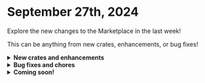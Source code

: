 # September 27th, 2024

Explore the new changes to the Marketplace in the last week!

This can be anything from new crates, enhancements, or bug fixes!

<details>

<summary><strong>New crates and enhancements</strong></summary>

* Check back next week!

</details>

<details>

<summary><strong>Bug fixes and chores</strong></summary>

* RMM-Ninja: Run PowerShell on Org DC or Endpoint workflow
  * Added missing `VMWARE_VMGUEST` node class that was causing workflow to fail.
* Deactivate ConnectWise PSA Contacts when their Company is Deactivated
  * Added failure transitions to account for ConnectWise Manage config issues
* Rewst: user Onboarding
  * Added logic to M365: Purchase Licences workflow to account for a `None` type being returned when getting the subscription id
  * Added waits when purchasing licences through Sherweb to procure the right amount of licenses
* Alert on Expiring Secrets
  * Fixed failure if an org is disabled by updating Jinja for data alias `to_run_against`
* RMM: Report Offline Servers to Teams
  * Updated ConnectWise Control - ConnectWise Control API Request used to list computers to a POST request.

</details>

<details>

<summary><strong>Coming soon!</strong></summary>

* New Crate - Sonicwall Firmware Update
  * Initiate a firmware update via NSM
  * Support one or more firewall firmware upgrades at once
  * Support scheduling of firmware updates and restart times
* New Crate - Workstation Offboarding
* Utility crate - Error Handling and Reporting

</details>

